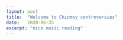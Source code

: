 ```yaml
---
layout: post
title:  "Welcome to Chinmoy controversies"
date:   2020-06-25
excerpt: "nice music reading"
---
```


